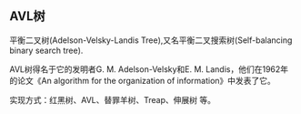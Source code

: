 ## AVL树

平衡二叉树(Adelson-Velsky-Landis Tree),又名平衡二叉搜索树(Self-balancing binary search tree).

AVL树得名于它的发明者G. M. Adelson-Velsky和E. M. Landis，他们在1962年的论文《An algorithm for the organization of information》中发表了它。

实现方式：红黑树、AVL、替罪羊树、Treap、伸展树 等。